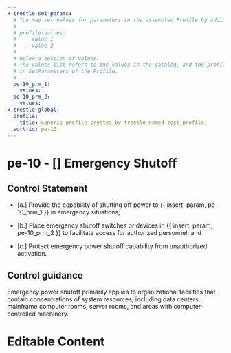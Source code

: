 ```yaml
---
x-trestle-set-params:
  # You may set values for parameters in the assembled Profile by adding
  #
  # profile-values:
  #   - value 1
  #   - value 2
  #
  # below a section of values:
  # The values list refers to the values in the catalog, and the profile-values represent values
  # in SetParameters of the Profile.
  #
  pe-10_prm_1:
    values:
  pe-10_prm_2:
    values:
x-trestle-global:
  profile:
    title: Generic profile created by trestle named test_profile.
  sort-id: pe-10
---
```


# pe-10 - \[\] Emergency Shutoff

## Control Statement

- \[a.\] Provide the capability of shutting off power to {{ insert: param, pe-10_prm_1 }} in emergency situations;

- \[b.\] Place emergency shutoff switches or devices in {{ insert: param, pe-10_prm_2 }} to facilitate access for authorized personnel; and

- \[c.\] Protect emergency power shutoff capability from unauthorized activation.

## Control guidance

Emergency power shutoff primarily applies to organizational facilities that contain concentrations of system resources, including data centers, mainframe computer rooms, server rooms, and areas with computer-controlled machinery.

# Editable Content

<!-- Make additions and edits below -->
<!-- The above represents the contents of the control as received by the profile, prior to additions. -->
<!-- If the profile makes additions to the control, they will appear below. -->
<!-- The above markdown may not be edited but you may edit the content below, and/or introduce new additions to be made by the profile. -->
<!-- If there is a yaml header at the top, parameter values may be edited. Use --set-parameters to incorporate the changes during assembly. -->
<!-- The content here will then replace what is in the profile for this control, after running profile-assemble. -->
<!-- The current profile has no added parts for this control, but you may add new ones here. -->
<!-- Each addition must have a heading either of the form ## Control my_addition_name -->
<!-- or ## Part a. (where the a. refers to one of the control statement labels.) -->
<!-- "## Control" parts are new parts added after the statement part. -->
<!-- "## Part" parts are new parts added into the top-level statement part with that label. -->
<!-- Subparts may be added with nested hash levels of the form ### My Subpart Name -->
<!-- underneath the parent ## Control or ## Part being added -->
<!-- See https://ibm.github.io/compliance-trestle/tutorials/ssp_profile_catalog_authoring/ssp_profile_catalog_authoring for guidance. -->
